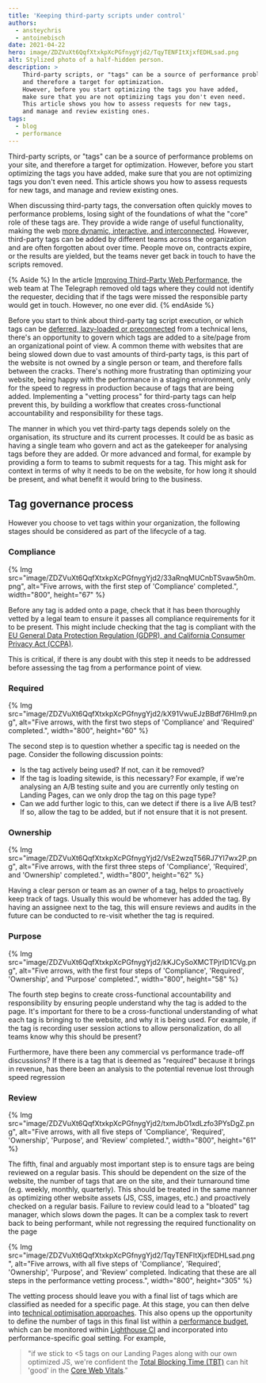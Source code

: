 ```yaml
---
title: 'Keeping third-party scripts under control'
authors:
  - ansteychris
  - antoinebisch
date: 2021-04-22
hero: image/ZDZVuXt6QqfXtxkpXcPGfnygYjd2/TqyTENFItXjxfEDHLsad.png
alt: Stylized photo of a half-hidden person.
description: >
    Third-party scripts, or "tags" can be a source of performance problems on your site,
    and therefore a target for optimization.
    However, before you start optimizing the tags you have added,
    make sure that you are not optimizing tags you don't even need.
    This article shows you how to assess requests for new tags,
    and manage and review existing ones.
tags:
  - blog
  - performance
---
```


Third-party scripts, or "tags" can be a source of performance problems on your site,
and therefore a target for optimization.
However, before you start optimizing the tags you have added,
make sure that you are not optimizing tags you don't even need.
This article shows you how to assess requests for new tags,
and manage and review existing ones.

When discussing third-party tags,
the conversation often quickly moves to performance problems,
losing sight of the foundations of what the "core" role of these tags are.
They provide a wide range of useful functionality,
making the web
[more dynamic, interactive, and interconnected](https://developers.google.com/web/fundamentals/performance/optimizing-content-efficiency/loading-third-party-javascript).
However, third-party tags can be added by different teams across the organization
and are often forgotten about over time.
People move on, contracts expire, or the results are yielded,
but the teams never get back in touch to have the scripts removed.

{% Aside %}
In the article
[Improving Third-Party Web Performance](https://medium.com/the-telegraph-engineering/improving-third-party-web-performance-at-the-telegraph-a0a1000be5),
the web team at The Telegraph removed old tags where they could not identify the requester,
deciding that if the tags were missed the responsible party would get in touch.
However, no one ever did.
{% endAside %}

Before you start to think about third-party tag script execution,
or which tags can be
[deferred, lazy-loaded or preconnected](https://web.dev/codelab-optimize-third-party-javascript/)
from a technical lens,
there's an opportunity to govern which tags are added to a site/page from an organizational point of view.
A common theme with websites that are being slowed down due to vast amounts of third-party tags,
is this part of the website is not owned by a single person or team,
and therefore falls between the cracks.
There's nothing more frustrating than optimizing your website,
being happy with the performance in a staging environment,
only for the speed to regress in production because of tags that are being added.
Implementing a "vetting process" for third-party tags can help prevent this,
by building a workflow that creates cross-functional accountability and responsibility for these tags.

The manner in which you vet third-party tags depends solely on the organisation,
its structure and its current processes.
It could be as basic as having a single team who govern and act as the gatekeeper
for analysing tags before they are added.
Or more advanced and formal,
for example by providing a form to teams to submit requests for a tag.
This might ask for context in terms of why it needs to be on the website,
for how long it should be present,
and what benefit it would bring to the business.

## Tag governance process

However you choose to vet tags within your organization,
the following stages should be considered as part of the lifecycle of a tag.

### Compliance

{% Img
src="image/ZDZVuXt6QqfXtxkpXcPGfnygYjd2/33aRnqMUCnbTSvaw5h0m.png",
alt="Five arrows, with the first step of 'Compliance' completed.",
width="800",
height="67" %}

Before any tag is added onto a page,
check that it has been thoroughly vetted by a legal team to ensure it passes all compliance requirements for it to be present.
This might include checking that the tag is compliant with the [EU General Data Protection Regulation (GDPR),
and California Consumer Privacy Act (CCPA)](https://iapp.org/news/a/what-you-must-know-about-third-parties-under-the-gdpr-ccpa/).

This is critical,
if there is any doubt with this step it needs to be addressed
before assessing the tag from a performance point of view.

### Required

{% Img
src="image/ZDZVuXt6QqfXtxkpXcPGfnygYjd2/kX91VwuEJzBBdf76HIm9.png",
alt="Five arrows, with the first two steps of 'Compliance' and 'Required' completed.",
width="800",
height="60" %}

The second step is to question whether a specific tag is needed on the page.
Consider the following discussion points:

- Is the tag actively being used? If not, can it be removed?
- If the tag is loading sitewide,
is this necessary?
For example, if we're analysing an A/B testing suite and you are currently only testing on Landing Pages,
can we only drop the tag on this page type?
- Can we add further logic to this, can we detect if there is a live A/B test?
If so, allow the tag to be added, but if not ensure that it is not present.

### Ownership

{% Img
src="image/ZDZVuXt6QqfXtxkpXcPGfnygYjd2/VsE2wzqT56RJ7Yl7wx2P.png",
alt="Five arrows, with the first three steps of 'Compliance', 'Required', and 'Ownership' completed.",
width="800",
height="62" %}

Having a  clear person or team as an owner of a tag,
helps to proactively keep track of tags.
Usually this would be whomever has added the tag. By having an assignee next to the tag,
this will ensure reviews and audits in the future can be conducted to re-visit whether the tag is required.

### Purpose

{% Img
src="image/ZDZVuXt6QqfXtxkpXcPGfnygYjd2/kKJCySoXMCTPjrID1CVg.png",
alt="Five arrows, with the first four steps of 'Compliance', 'Required', 'Ownership', and 'Purpose' completed.",
width="800",
height="58" %}

The fourth step begins to create cross-functional accountability and responsibility
by ensuring people understand why the tag is added to the page.
It's important for there to be a cross-functional understanding of what each tag is bringing to the website,
and why it is being used.
For example, if the tag is recording user session actions to allow personalization,
do all teams know why this should be present?

Furthermore, have there been any commercial vs performance trade-off discussions?
If there is a tag that is deemed as "required" because it brings in revenue,
has there been an analysis to the potential revenue lost through speed regression

### Review

{% Img
src="image/ZDZVuXt6QqfXtxkpXcPGfnygYjd2/txmJbO1xdLzfo3PYsDgZ.png",
alt="Five arrows, with all five steps of 'Compliance', 'Required', 'Ownership', 'Purpose', and 'Review' completed.",
width="800",
height="61" %}

The fifth, final and arguably most important step is to ensure tags are being reviewed on a regular basis.
This should be dependent on the size of the website,
the number of tags that are on the site,
and their turnaround time (e.g. weekly, monthly, quarterly).
This should be treated in the same manner as optimizing other website assets (JS, CSS, images, etc.)
and proactively checked on a regular basis.
Failure to review could lead to a "bloated" tag manager,
which slows down the pages.
It can be a complex task to revert back to being performant,
while not regressing the required functionality on the page

{% Img
src="image/ZDZVuXt6QqfXtxkpXcPGfnygYjd2/TqyTENFItXjxfEDHLsad.png",
alt="Five arrows, with all five steps of 'Compliance', 'Required', 'Ownership', 'Purpose', and 'Review' completed. Indicating that these are all steps in the performance vetting process.",
width="800",
height="305" %}

The vetting process should leave you with a final list
of tags which are classified as needed for a specific page.
At this stage, you can then delve into
[technical optimisation approaches](https://web.dev/codelab-optimize-third-party-javascript/).
This also opens up the opportunity to define the number of tags in this final list within a
[performance budget](https://web.dev/your-first-performance-budget/),
which can be monitored within
[Lighthouse CI](https://web.dev/lighthouse-ci/#overview)
and incorporated into performance-specific goal setting.
For example,

> "if we stick to <5 tags on our Landing Pages along with our own optimized JS,
we're confident the
[Total Blocking Time (TBT)](https://web.dev/tbt/) can hit 'good' in the
[Core Web Vitals](https://web.dev/vitals/)."
